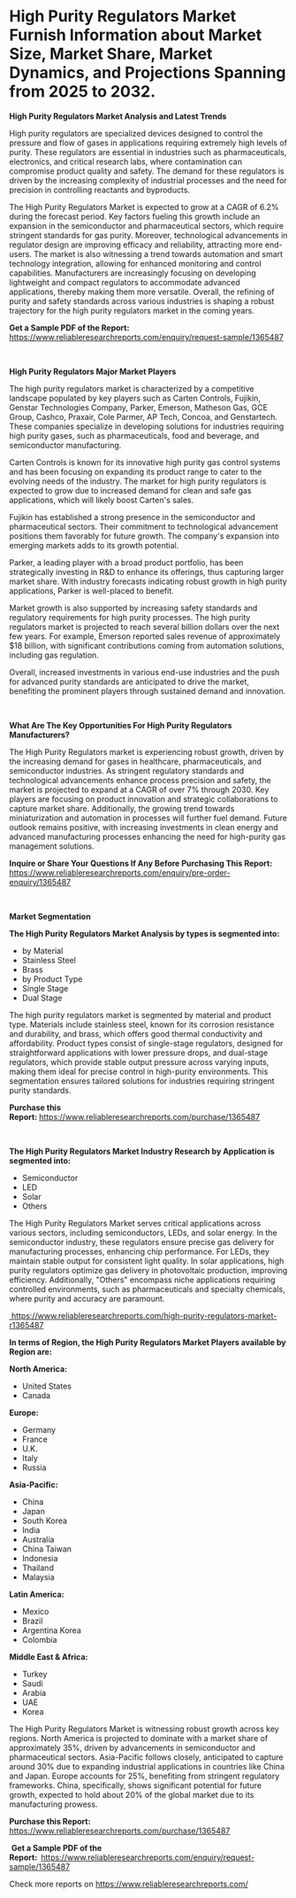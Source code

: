 <p><h1>High Purity Regulators Market Furnish Information about Market Size, Market Share, Market Dynamics, and Projections Spanning from 2025 to 2032.</h1></p><p><strong>High Purity Regulators Market Analysis and Latest Trends</strong></p>
<p><p>High purity regulators are specialized devices designed to control the pressure and flow of gases in applications requiring extremely high levels of purity. These regulators are essential in industries such as pharmaceuticals, electronics, and critical research labs, where contamination can compromise product quality and safety. The demand for these regulators is driven by the increasing complexity of industrial processes and the need for precision in controlling reactants and byproducts.</p><p>The High Purity Regulators Market is expected to grow at a CAGR of 6.2% during the forecast period. Key factors fueling this growth include an expansion in the semiconductor and pharmaceutical sectors, which require stringent standards for gas purity. Moreover, technological advancements in regulator design are improving efficacy and reliability, attracting more end-users. The market is also witnessing a trend towards automation and smart technology integration, allowing for enhanced monitoring and control capabilities. Manufacturers are increasingly focusing on developing lightweight and compact regulators to accommodate advanced applications, thereby making them more versatile. Overall, the refining of purity and safety standards across various industries is shaping a robust trajectory for the high purity regulators market in the coming years.</p></p>
<p><strong>Get a Sample PDF of the Report:&nbsp;</strong> <a href="https://www.reliableresearchreports.com/enquiry/request-sample/1365487?utm_campaign=2957&utm_medium=2&utm_source=Github&utm_content=ia&utm_term=22032025&utm_id=high-purity-regulators">https://www.reliableresearchreports.com/enquiry/request-sample/1365487</a></p>
<p>&nbsp;</p>
<p><strong>High Purity Regulators Major Market Players</strong></p>
<p><p>The high purity regulators market is characterized by a competitive landscape populated by key players such as Carten Controls, Fujikin, Genstar Technologies Company, Parker, Emerson, Matheson Gas, GCE Group, Cashco, Praxair, Cole Parmer, AP Tech, Concoa, and Genstartech. These companies specialize in developing solutions for industries requiring high purity gases, such as pharmaceuticals, food and beverage, and semiconductor manufacturing.</p><p>Carten Controls is known for its innovative high purity gas control systems and has been focusing on expanding its product range to cater to the evolving needs of the industry. The market for high purity regulators is expected to grow due to increased demand for clean and safe gas applications, which will likely boost Carten's sales.</p><p>Fujikin has established a strong presence in the semiconductor and pharmaceutical sectors. Their commitment to technological advancement positions them favorably for future growth. The company's expansion into emerging markets adds to its growth potential.</p><p>Parker, a leading player with a broad product portfolio, has been strategically investing in R&D to enhance its offerings, thus capturing larger market share. With industry forecasts indicating robust growth in high purity applications, Parker is well-placed to benefit.</p><p>Market growth is also supported by increasing safety standards and regulatory requirements for high purity processes. The high purity regulators market is projected to reach several billion dollars over the next few years. For example, Emerson reported sales revenue of approximately $18 billion, with significant contributions coming from automation solutions, including gas regulation.</p><p>Overall, increased investments in various end-use industries and the push for advanced purity standards are anticipated to drive the market, benefiting the prominent players through sustained demand and innovation.</p></p>
<p>&nbsp;</p>
<p><strong>What Are The Key Opportunities For High Purity Regulators Manufacturers?</strong></p>
<p><p>The High Purity Regulators market is experiencing robust growth, driven by the increasing demand for gases in healthcare, pharmaceuticals, and semiconductor industries. As stringent regulatory standards and technological advancements enhance process precision and safety, the market is projected to expand at a CAGR of over 7% through 2030. Key players are focusing on product innovation and strategic collaborations to capture market share. Additionally, the growing trend towards miniaturization and automation in processes will further fuel demand. Future outlook remains positive, with increasing investments in clean energy and advanced manufacturing processes enhancing the need for high-purity gas management solutions.</p></p>
<p><strong>Inquire or Share Your Questions If Any Before Purchasing This Report:</strong> <a href="https://www.reliableresearchreports.com/enquiry/pre-order-enquiry/1365487?utm_campaign=2957&utm_medium=2&utm_source=Github&utm_content=ia&utm_term=22032025&utm_id=high-purity-regulators">https://www.reliableresearchreports.com/enquiry/pre-order-enquiry/1365487</a></p>
<p>&nbsp;</p>
<p><strong>Market Segmentation</strong></p>
<p><strong>The High Purity Regulators Market Analysis by types is segmented into:</strong></p>
<p><ul><li>by Material</li><li>Stainless Steel</li><li>Brass</li><li>by Product Type</li><li>Single Stage</li><li>Dual Stage</li></ul></p>
<p><p>The high purity regulators market is segmented by material and product type. Materials include stainless steel, known for its corrosion resistance and durability, and brass, which offers good thermal conductivity and affordability. Product types consist of single-stage regulators, designed for straightforward applications with lower pressure drops, and dual-stage regulators, which provide stable output pressure across varying inputs, making them ideal for precise control in high-purity environments. This segmentation ensures tailored solutions for industries requiring stringent purity standards.</p></p>
<p><strong>Purchase this Report:&nbsp;</strong><a href="https://www.reliableresearchreports.com/purchase/1365487?utm_campaign=2957&utm_medium=2&utm_source=Github&utm_content=ia&utm_term=22032025&utm_id=high-purity-regulators">https://www.reliableresearchreports.com/purchase/1365487</a></p>
<p>&nbsp;</p>
<p><strong>The High Purity Regulators Market Industry Research by Application is segmented into:</strong></p>
<p><ul><li>Semiconductor</li><li>LED</li><li>Solar</li><li>Others</li></ul></p>
<p><p>The High Purity Regulators Market serves critical applications across various sectors, including semiconductors, LEDs, and solar energy. In the semiconductor industry, these regulators ensure precise gas delivery for manufacturing processes, enhancing chip performance. For LEDs, they maintain stable output for consistent light quality. In solar applications, high purity regulators optimize gas delivery in photovoltaic production, improving efficiency. Additionally, "Others" encompass niche applications requiring controlled environments, such as pharmaceuticals and specialty chemicals, where purity and accuracy are paramount.</p></p>
<p><a href="https://www.reliableresearchreports.com/high-purity-regulators-market-r1365487?utm_campaign=2957&utm_medium=2&utm_source=Github&utm_content=ia&utm_term=22032025&utm_id=high-purity-regulators">&nbsp;https://www.reliableresearchreports.com/high-purity-regulators-market-r1365487</a></p>
<p><strong>In terms of Region, the High Purity Regulators Market Players available by Region are:</strong></p>
<p>
    <p> <strong> North America: </strong>
        <ul>
            <li>United States</li>
            <li>Canada</li>
        </ul>
        </p> 
    <p> <strong> Europe: </strong>
        <ul>
            <li>Germany</li>
            <li>France</li>
            <li>U.K.</li>
            <li>Italy</li>
            <li>Russia</li>
        </ul>
        </p> 
    <p> <strong> Asia-Pacific: </strong>
        <ul>
            <li>China</li>
            <li>Japan</li>
            <li>South Korea</li>
            <li>India</li>
            <li>Australia</li>
            <li>China Taiwan</li>
            <li>Indonesia</li>
            <li>Thailand</li>
            <li>Malaysia</li>
        </ul>
        </p> 
    <p> <strong> Latin America: </strong>
        <ul>
            <li>Mexico</li>
            <li>Brazil</li>
            <li>Argentina Korea</li>
            <li>Colombia</li>
        </ul>
        </p> 
    <p> <strong> Middle East & Africa: </strong>
        <ul>
            <li>Turkey</li>
            <li>Saudi</li>
            <li>Arabia</li>
            <li>UAE</li>
            <li>Korea</li>
        </ul>
    </p>
    </p>
<p><p>The High Purity Regulators Market is witnessing robust growth across key regions. North America is projected to dominate with a market share of approximately 35%, driven by advancements in semiconductor and pharmaceutical sectors. Asia-Pacific follows closely, anticipated to capture around 30% due to expanding industrial applications in countries like China and Japan. Europe accounts for 25%, benefiting from stringent regulatory frameworks. China, specifically, shows significant potential for future growth, expected to hold about 20% of the global market due to its manufacturing prowess.</p></p>
<p><strong>Purchase this Report: </strong><a href="https://www.reliableresearchreports.com/purchase/1365487?utm_campaign=2957&utm_medium=2&utm_source=Github&utm_content=ia&utm_term=22032025&utm_id=high-purity-regulators">https://www.reliableresearchreports.com/purchase/1365487</a></p>
<p>&nbsp;<strong>Get a Sample PDF of the Report:&nbsp;&nbsp;</strong><a href="https://www.reliableresearchreports.com/enquiry/request-sample/1365487?utm_campaign=2957&utm_medium=2&utm_source=Github&utm_content=ia&utm_term=22032025&utm_id=high-purity-regulators">https://www.reliableresearchreports.com/enquiry/request-sample/1365487</a></p>
<p><strong></strong></p>
<p>Check more reports on <a href="https://www.reliableresearchreports.com/?utm_campaign=2957&utm_medium=2&utm_source=Github&utm_content=ia&utm_term=22032025&utm_id=high-purity-regulators">https://www.reliableresearchreports.com/</a></p>